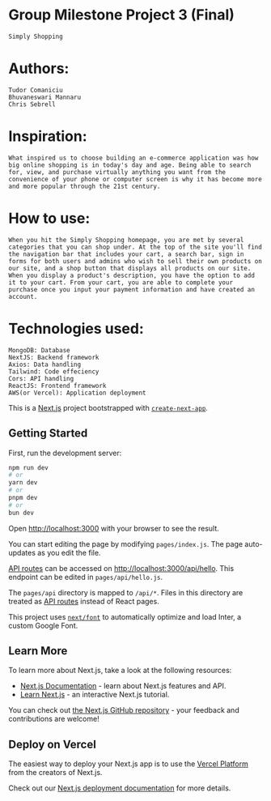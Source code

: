 # Group Milestone Project 3 (Final)

    Simply Shopping

# Authors:

    Tudor Comaniciu
    Bhuvaneswari Mannaru
    Chris Sebrell

# Inspiration:

    What inspired us to choose building an e-commerce application was how big online shopping is in today's day and age. Being able to search for, view, and purchase virtually anything you want from the convenience of your phone or computer screen is why it has become more and more popular through the 21st century.

# How to use:

    When you hit the Simply Shopping homepage, you are met by several categories that you can shop under. At the top of the site you'll find the navigation bar that includes your cart, a search bar, sign in forms for both users and admins who wish to sell their own products on our site, and a shop button that displays all products on our site. When you display a product's description, you have the option to add it to your cart. From your cart, you are able to complete your purchase once you input your payment information and have created an account.

# Technologies used:

    MongoDB: Database
    NextJS: Backend framework
    Axios: Data handling
    Tailwind: Code effeciency
    Cors: API handling
    ReactJS: Frontend framework
    AWS(or Vercel): Application deployment

This is a [Next.js](https://nextjs.org/) project bootstrapped with [`create-next-app`](https://github.com/vercel/next.js/tree/canary/packages/create-next-app).

## Getting Started

First, run the development server:

```bash
npm run dev
# or
yarn dev
# or
pnpm dev
# or
bun dev
```

Open [http://localhost:3000](http://localhost:3000) with your browser to see the result.

You can start editing the page by modifying `pages/index.js`. The page auto-updates as you edit the file.

[API routes](https://nextjs.org/docs/api-routes/introduction) can be accessed on [http://localhost:3000/api/hello](http://localhost:3000/api/hello). This endpoint can be edited in `pages/api/hello.js`.

The `pages/api` directory is mapped to `/api/*`. Files in this directory are treated as [API routes](https://nextjs.org/docs/api-routes/introduction) instead of React pages.

This project uses [`next/font`](https://nextjs.org/docs/basic-features/font-optimization) to automatically optimize and load Inter, a custom Google Font.

## Learn More

To learn more about Next.js, take a look at the following resources:

- [Next.js Documentation](https://nextjs.org/docs) - learn about Next.js features and API.
- [Learn Next.js](https://nextjs.org/learn) - an interactive Next.js tutorial.

You can check out [the Next.js GitHub repository](https://github.com/vercel/next.js/) - your feedback and contributions are welcome!

## Deploy on Vercel

The easiest way to deploy your Next.js app is to use the [Vercel Platform](https://vercel.com/new?utm_medium=default-template&filter=next.js&utm_source=create-next-app&utm_campaign=create-next-app-readme) from the creators of Next.js.

Check out our [Next.js deployment documentation](https://nextjs.org/docs/deployment) for more details.
